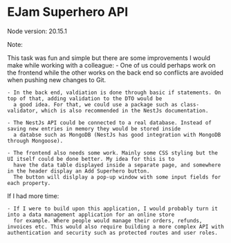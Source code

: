 # EJam Superhero API

Node version: 20.15.1

Note:

This task was fun and simple but there are some improvements I would make while working with a colleague:
    - One of us could perhaps work on the frontend while the other works on the back end so conflicts are avoided when pushing 
      new changes to Git.
      
    - In the back end, valdiation is done through basic if statements. On top of that, adding validation to the DTO would be 
      a good idea. For that, we could use a package such as class-validator, which is also recommended in the NestJs documentation.

    - The NestJs API could be connected to a real database. Instead of saving new entries in memory they would be stored inside
      a databse such as MongoDB (NestJs has good integration with MongoDB through Mongoose).
    
    - The frontend also needs some work. Mainly some CSS styling but the UI itself could be done better. My idea for this is to
      have the data table displayed inside a separate page, and somewhere in the header display an Add Superhero button.
      The button will dislplay a pop-up window with some input fields for each property. 

If I had more time:

    - If I were to build upon this application, I would probably turn it into a data management application for an online store
      for example. Where people would manage their orders, refunds, invoices etc. This would also require building a more complex API with authentication and security such as protected routes and user roles.

